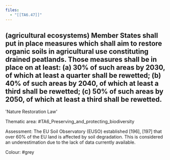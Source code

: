 ```yaml
---
files:
  - "[[TA6.47]]"
---
```

## (agricultural ecosystems) Member States shall put in place measures which shall aim to restore organic soils in agricultural use constituting drained peatlands. Those measures shall be in place on at least: (a) 30% of such areas by 2030, of which at least a quarter shall be rewetted; (b) 40% of such areas by 2040, of which at least a third shall be rewetted; (c) 50% of such areas by 2050, of which at least a third shall be rewetted.
'Nature Restoration Law'

Thematic area: #TA6_Preserving_and_protecting_biodiversity

Assessment: The EU Soil Observatory (EUSO) established [196], [197] that over 60% of the EU land is affected by soil degradation. This is considered an underestimation due to the lack of data currently available.

Colour: #grey